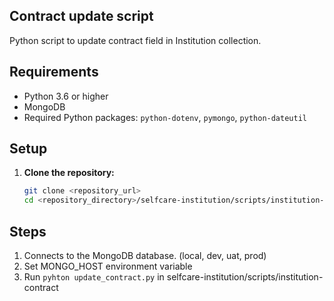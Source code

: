 ## Contract update script

Python script to update contract field in Institution collection.

## Requirements

- Python 3.6 or higher
- MongoDB
- Required Python packages: `python-dotenv`, `pymongo`, `python-dateutil`

## Setup

1. **Clone the repository:**
   ```sh
   git clone <repository_url>
   cd <repository_directory>/selfcare-institution/scripts/institution-contract
   ```

## Steps

1. Connects to the MongoDB database. (local, dev, uat, prod)
2. Set MONGO_HOST environment variable
3. Run `pyhton update_contract.py` in selfcare-institution/scripts/institution-contract

